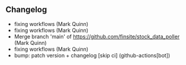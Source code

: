 ## Changelog

- fixing workflows (Mark Quinn)
- fixing workflows (Mark Quinn)
- Merge branch 'main' of https://github.com/finsite/stock_data_poller (Mark Quinn)
- fixing workflows (Mark Quinn)
- bump: patch version + changelog [skip ci] (github-actions[bot])
